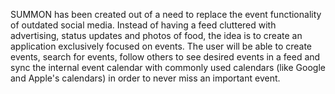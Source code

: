 SUMMON has been created out of a need to replace the event functionality of outdated social media. Instead of having a feed cluttered with advertising, status updates and photos of food, the idea is to create an application exclusively focused on events. The user will be able to create events, search for events, follow others to see desired events in a feed and sync the internal event calendar with commonly used calendars (like Google and Apple's calendars) in order to never miss an important event.
